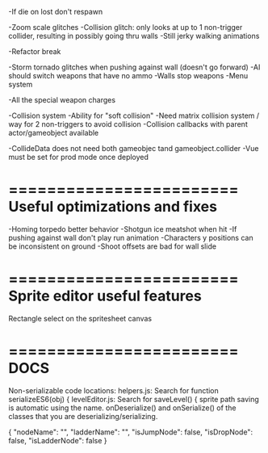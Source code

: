-If die on lost don't respawn

-Zoom scale glitches
-Collision glitch: only looks at up to 1 non-trigger collider, resulting in possibly going thru walls
-Still jerky walking animations

-Refactor break

-Storm tornado glitches when pushing against wall (doesn't go forward)
-AI should switch weapons that have no ammo
-Walls stop weapons
-Menu system


-All the special weapon charges

-Collision system
  -Ability for "soft collision"
  -Need matrix collision system / way for 2 non-triggers to avoid collision
  -Collision callbacks with parent actor/gameobject available

-CollideData does not need both gameobjec tand gameobject.collider
-Vue must be set for prod mode once deployed

========================
Useful optimizations and fixes
========================
-Homing torpedo better behavior
-Shotgun ice meatshot when hit
-If pushing against wall don't play run animation
-Characters y positions can be inconsistent on ground
-Shoot offsets are bad for wall slide

========================
Sprite editor useful features
========================
Rectangle select on the spritesheet canvas

========================
DOCS
========================
Non-serializable code locations:
helpers.js: Search for 
  function serializeES6(obj) {
levelEditor.js: Search for
  saveLevel() {
sprite path saving is automatic using the name. 
onDeserialize() and onSerialize() of the classes that you are deserializing/serializing.

{
  "nodeName": "",
  "ladderName": "",
  "isJumpNode": false,
  "isDropNode": false,
  "isLadderNode": false
}